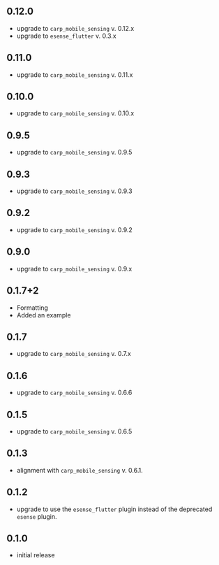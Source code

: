 ## 0.12.0
* upgrade to `carp_mobile_sensing` v. 0.12.x
* upgrade to `esense_flutter` v. 0.3.x

## 0.11.0
* upgrade to `carp_mobile_sensing` v. 0.11.x

## 0.10.0
* upgrade to `carp_mobile_sensing` v. 0.10.x

## 0.9.5
* upgrade to `carp_mobile_sensing` v. 0.9.5

## 0.9.3
* upgrade to `carp_mobile_sensing` v. 0.9.3

## 0.9.2
* upgrade to `carp_mobile_sensing` v. 0.9.2

## 0.9.0
* upgrade to `carp_mobile_sensing` v. 0.9.x

## 0.1.7+2
* Formatting
* Added an example

## 0.1.7
* upgrade to `carp_mobile_sensing` v. 0.7.x

## 0.1.6
* upgrade to `carp_mobile_sensing` v. 0.6.6

## 0.1.5
* upgrade to `carp_mobile_sensing` v. 0.6.5

## 0.1.3
* alignment with `carp_mobile_sensing` v. 0.6.1.

## 0.1.2
* upgrade to use the `esense_flutter` plugin instead of the deprecated `esense` plugin.

## 0.1.0
* initial release
